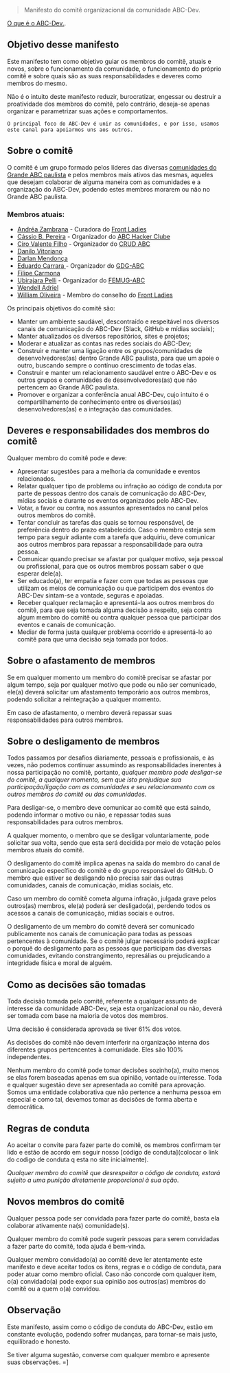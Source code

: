 > Manifesto do comitê organizacional da comunidade ABC-Dev.

[O que é o ABC-Dev.](https://github.com/abc-dev/sobre-nos).  


## Objetivo desse manifesto

Este manifesto tem como objetivo guiar os membros do comitê, atuais e novos, sobre o funcionamento da comunidade, o funcionamento do próprio comitê e sobre quais são as suas responsabilidades e deveres como membros do mesmo.  

Não é o intuito deste manifesto reduzir, burocratizar, engessar ou destruir a proatividade dos membros do comitê, pelo contrário, deseja-se apenas organizar e parametrizar suas ações e comportamentos.

`O principal foco do ABC-Dev é unir as comunidades, e por isso, usamos este canal para apoiarmos uns aos outros.`  


## Sobre o comitê

O comitê é um grupo formado pelos líderes das diversas [comunidades do Grande ABC paulista](https://github.com/abc-dev/grupos) e pelos membros mais ativos das mesmas, aqueles que desejam colaborar de alguma maneira com as comunidades e a organização do ABC-Dev, podendo estes membros morarem ou não no Grande ABC paulista.  

### Membros atuais:

- [Andréa Zambrana](https://github.com/akfzambrana) - Curadora do [Front Ladies](https://github.com/front-ladies)
- [Cássio B. Pereira](https://github.com/cassiodeveloper) - Organizador do [ABC Hacker Clube](https://github.com/ABCHackerClube)
- [Ciro Valente Filho](https://github.com/cvalentefilho) - Organizador do [CRUD ABC](https://github.com/crud-abc)
- [Danilo Vitoriano](https://github.com/danvitoriano)
- [Darlan Mendonça](https://github.com/darlanmendonca)
- [Eduardo Carrara ](https://github.com/ecarrara-araujo) - Organizador do [GDG-ABC](http://www.meetup.com/pt-BR/GDG-ABC/)
- [Filipe Carmona](https://github.com/carmona)
- [Ubirajara Pelli](https://github.com/ubirajarapelli) - Organizador do [FEMUG-ABC](https://github.com/femug-abc)
- [Wendell Adriel](https://github.com/WendellAdriel)
- [William Oliveira](https://github.com/woliveiras) - Membro do conselho do [Front Ladies](https://github.com/front-ladies)

Os principais objetivos do comitê são:  

- Manter um ambiente saudável, descontraído e respeitável nos diversos canais de comunicação do ABC-Dev (Slack, GitHub e mídias sociais);  
- Manter atualizados os diversos repositórios, sites e projetos;  
- Moderar e atualizar as contas nas redes sociais do ABC-Dev;  
- Construir e manter uma ligação entre os grupos/comunidades de desenvolvedores(as) dentro Grande ABC paulista, para que um apoie o outro, buscando sempre o contínuo crescimento de todas elas.  
- Construir e manter um relacionamento saudável entre o ABC-Dev e os outros grupos e comunidades de desenvolvedores(as) que não pertencem ao Grande ABC paulista.  
- Promover e organizar a conferência anual ABC-Dev, cujo intuito é o compartilhamento de conhecimento entre os diversos(as) desenvolvedores(as) e a integração das comunidades.  


## Deveres e responsabilidades dos membros do comitê  

Qualquer membro do comitê pode e deve:  

- Apresentar sugestões para a melhoria da comunidade e eventos relacionados.  
- Relatar qualquer tipo de problema ou infração ao código de conduta por parte de pessoas dentro dos canais de comunicação do ABC-Dev, mídias sociais e durante os eventos organizados pelo ABC-Dev.  
- Votar, a favor ou contra, nos assuntos apresentados no canal pelos outros membros do comitê.  
- Tentar concluir as tarefas das quais se tornou responsável, de preferência dentro do prazo estabelecido. Caso o membro esteja sem tempo para seguir adiante com a tarefa que adquiriu, deve comunicar aos outros membros para repassar a responsabilidade para outra pessoa.  
- Comunicar quando precisar se afastar por qualquer motivo, seja pessoal ou profissional, para que os outros membros possam saber o que esperar dele(a).  
- Ser educado(a), ter empatia e fazer com que todas as pessoas que utilizam os meios de comunicação ou que participem dos eventos do ABC-Dev sintam-se a vontade, seguras e apoiadas.  
- Receber qualquer reclamação e apresentá-la aos outros membros do comitê, para que seja tomada alguma decisão a respeito, seja contra algum membro do comitê ou contra qualquer pessoa que participar dos eventos e canais de comunicação.  
- Mediar de forma justa qualquer problema ocorrido e apresentá-lo ao comitê para que uma decisão seja tomada por todos.  


## Sobre o afastamento de membros

Se em qualquer momento um membro do comitê precisar se afastar por algum tempo, seja por qualquer motivo que pode ou não ser comunicado, ele(a) deverá solicitar um afastamento temporário aos outros membros, podendo solicitar a reintegração a qualquer momento.

Em caso de afastamento, o membro deverá repassar suas responsabilidades para outros membros.


## Sobre o desligamento de membros

Todos passamos por desafios diariamente, pessoais e profissionais, e às vezes, não podemos continuar assumindo as responsabilidades inerentes à nossa participação no comitê, portanto, *qualquer membro pode desligar-se do comitê, a qualquer momento, sem que isto prejudique sua participação/ligação com as comunidades e seu relacionamento com os outros membros do comitê ou das comunidades*.  

Para desligar-se, o membro deve comunicar ao comitê que está saindo, podendo informar o motivo ou não, e repassar todas suas responsabilidades para outros membros.  

A qualquer momento, o membro que se desligar voluntariamente, pode solicitar sua volta, sendo que esta será decidida por meio de votação pelos membros atuais do comitê.

O desligamento do comitê implica apenas na saída do membro do canal de comunicação específico do comitê e do grupo responsável do GitHub. O membro que estiver se desligando não precisa sair das outras comunidades, canais de comunicação, midias sociais, etc.  

Caso um membro do comitê cometa alguma infração, julgada grave pelos outros(as) membros, ele(a) poderá ser desligado(a), perdendo todos os acessos a canais de comunicação, midias sociais e outros.  

O desligamento de um membro do comitê deverá ser comunicado publicamente nos canais de comunicação para todas as pessoas pertencentes à comunidade. Se o comitê julgar necessário poderá explicar o porquê do desligamento para as pessoas que participam das diversas comunidades, evitando constrangimento, represálias ou prejudicando a integridade fisica e moral de alguém.  


## Como as decisões são tomadas

Toda decisão tomada pelo comitê, referente a qualquer assunto de interesse da comunidade ABC-Dev, seja esta organizacional ou não, deverá ser tomada com base na maioria de votos dos membros.  

Uma decisão é considerada aprovada se tiver 61% dos votos.  

As decisões do comitê não devem interferir na organização interna dos diferentes grupos pertencentes à comunidade. Eles são 100% independentes.  

Nenhum membro do comitê pode tomar decisões sozinho(a), muito menos se elas forem baseadas apenas em sua opinião, vontade ou interesse. Toda e qualquer sugestão deve ser apresentada ao comitê para aprovação. Somos uma entidade colaborativa que não pertence a nenhuma pessoa em especial e como tal, devemos tomar as decisões de forma aberta e democrática.  


## Regras de conduta

Ao aceitar o convite para fazer parte do comitê, os membros confirmam ter lido e estão de acordo em seguir nosso [código de conduta](colocar o link do codigo de conduta q esta no site inicialmente).  

*Qualquer membro do comitê que desrespeitar o código de conduta, estará sujeito a uma punição diretamente proporcional à sua ação.*  


## Novos membros do comitê

Qualquer pessoa pode ser convidada para fazer parte do comitê, basta ela colaborar ativamente na(s) comunidade(s).  

Qualquer membro do comitê pode sugerir pessoas para serem convidadas a fazer parte do comitê, toda ajuda é bem-vinda.  

Qualquer membro convidado(a) ao comitê deve ler atentamente este manifesto e deve aceitar todos os itens, regras e o código de conduta, para poder atuar como membro oficial. Caso não concorde com qualquer item, o(a) convidado(a) pode expor sua opinião aos outros(as) membros do comitê ou a quem o(a) convidou.  


## Observação

Este manifesto, assim como o código de conduta do ABC-Dev, estão em constante evolução, podendo sofrer mudanças, para tornar-se mais justo, equilibrado e honesto.  

Se tiver alguma sugestão, converse com qualquer membro e apresente suas observações. =]
